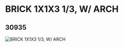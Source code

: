 # BRICK 1X1X3 1/3, W/ ARCH
## 30935
![BRICK 1X1X3 1/3, W/ ARCH](https://lc-www-live-s.legocdn.com/media/bricks/5/2/6181528.jpg)